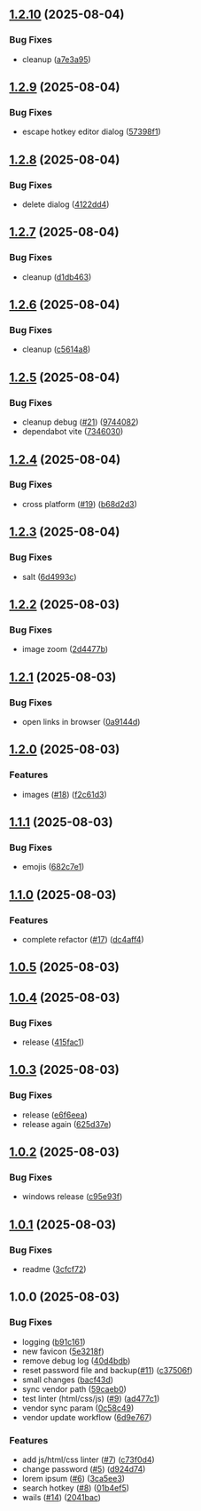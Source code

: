 ## [1.2.10](https://github.com/yggdrion/gote/compare/v1.2.9...v1.2.10) (2025-08-04)

### Bug Fixes

* cleanup ([a7e3a95](https://github.com/yggdrion/gote/commit/a7e3a95a538cc2b04e4ac8bf434d5489819c5d8c))

## [1.2.9](https://github.com/yggdrion/gote/compare/v1.2.8...v1.2.9) (2025-08-04)

### Bug Fixes

* escape hotkey editor dialog ([57398f1](https://github.com/yggdrion/gote/commit/57398f14a8f472840f5821d100f241e76133545a))

## [1.2.8](https://github.com/yggdrion/gote/compare/v1.2.7...v1.2.8) (2025-08-04)

### Bug Fixes

* delete dialog ([4122dd4](https://github.com/yggdrion/gote/commit/4122dd42af03b7c92bba069c26f1caf84f84d74b))

## [1.2.7](https://github.com/yggdrion/gote/compare/v1.2.6...v1.2.7) (2025-08-04)

### Bug Fixes

* cleanup ([d1db463](https://github.com/yggdrion/gote/commit/d1db463ee062a7318fc0f4d9c37fdc83c5b460b0))

## [1.2.6](https://github.com/yggdrion/gote/compare/v1.2.5...v1.2.6) (2025-08-04)

### Bug Fixes

* cleanup ([c5614a8](https://github.com/yggdrion/gote/commit/c5614a88dd84c5d6ac0bc81e00bfc9e4d8befcfe))

## [1.2.5](https://github.com/yggdrion/gote/compare/v1.2.4...v1.2.5) (2025-08-04)

### Bug Fixes

* cleanup debug ([#21](https://github.com/yggdrion/gote/issues/21)) ([9744082](https://github.com/yggdrion/gote/commit/9744082b0713c2e923f97591b75e3e3e6d5ce6ca))
* dependabot vite ([7346030](https://github.com/yggdrion/gote/commit/73460305585887672ec5178274e652bbb2956841))

## [1.2.4](https://github.com/yggdrion/gote/compare/v1.2.3...v1.2.4) (2025-08-04)

### Bug Fixes

* cross platform ([#19](https://github.com/yggdrion/gote/issues/19)) ([b68d2d3](https://github.com/yggdrion/gote/commit/b68d2d38f6eedb3b415f463445a9897958555fd9))

## [1.2.3](https://github.com/yggdrion/gote/compare/v1.2.2...v1.2.3) (2025-08-04)

### Bug Fixes

* salt ([6d4993c](https://github.com/yggdrion/gote/commit/6d4993cef656cc401dda19613f3782a077f88688))

## [1.2.2](https://github.com/yggdrion/gote/compare/v1.2.1...v1.2.2) (2025-08-03)

### Bug Fixes

* image zoom ([2d4477b](https://github.com/yggdrion/gote/commit/2d4477b869d0b96a0aeee3494cb3bbe3194b4081))

## [1.2.1](https://github.com/yggdrion/gote/compare/v1.2.0...v1.2.1) (2025-08-03)

### Bug Fixes

* open links in browser ([0a9144d](https://github.com/yggdrion/gote/commit/0a9144d36378e8102a1057523f1c0c3367a973ac))

## [1.2.0](https://github.com/yggdrion/gote/compare/v1.1.1...v1.2.0) (2025-08-03)

### Features

* images ([#18](https://github.com/yggdrion/gote/issues/18)) ([f2c61d3](https://github.com/yggdrion/gote/commit/f2c61d376d87a52a6b54123649073ccfed9ba22e))

## [1.1.1](https://github.com/yggdrion/gote/compare/v1.1.0...v1.1.1) (2025-08-03)

### Bug Fixes

* emojis ([682c7e1](https://github.com/yggdrion/gote/commit/682c7e1a899cf132c3689526ec87c6ee660bed79))

## [1.1.0](https://github.com/yggdrion/gote/compare/v1.0.5...v1.1.0) (2025-08-03)

### Features

* complete refactor ([#17](https://github.com/yggdrion/gote/issues/17)) ([dc4aff4](https://github.com/yggdrion/gote/commit/dc4aff4d03fb4ffdcf754f129b9717b87d80a864))

## [1.0.5](https://github.com/yggdrion/gote/compare/v1.0.4...v1.0.5) (2025-08-03)

## [1.0.4](https://github.com/yggdrion/gote/compare/v1.0.3...v1.0.4) (2025-08-03)

### Bug Fixes

- release ([415fac1](https://github.com/yggdrion/gote/commit/415fac100dfbe505365ea27a64f92e16d6a34492))

## [1.0.3](https://github.com/yggdrion/gote/compare/v1.0.2...v1.0.3) (2025-08-03)

### Bug Fixes

- release ([e6f6eea](https://github.com/yggdrion/gote/commit/e6f6eeaccb51490924afc3ac388fe93142064713))
- release again ([625d37e](https://github.com/yggdrion/gote/commit/625d37e1b763fe55160649c9679c7b405f494894))

## [1.0.2](https://github.com/yggdrion/gote/compare/v1.0.1...v1.0.2) (2025-08-03)

### Bug Fixes

- windows release ([c95e93f](https://github.com/yggdrion/gote/commit/c95e93fb6a0309492fdf6e5eb4f44bfa3e3d05c0))

## [1.0.1](https://github.com/yggdrion/gote/compare/v1.0.0...v1.0.1) (2025-08-03)

### Bug Fixes

- readme ([3cfcf72](https://github.com/yggdrion/gote/commit/3cfcf72e249335ddf2af2cf8bd5a7bff8cb9e38a))

## 1.0.0 (2025-08-03)

### Bug Fixes

- logging ([b91c161](https://github.com/yggdrion/gote/commit/b91c16145d92d86a9e6463c6f7c619020395eb98))
- new favicon ([5e3218f](https://github.com/yggdrion/gote/commit/5e3218fff0620b883aefdff0db84769a037d5107))
- remove debug log ([40d4bdb](https://github.com/yggdrion/gote/commit/40d4bdb14389d6f71b0f156ff26b8240e39ef13f))
- reset password file and backup([#11](https://github.com/yggdrion/gote/issues/11)) ([c37506f](https://github.com/yggdrion/gote/commit/c37506ff256e306090f8f5ea3c868bcb28ee9c81))
- small changes ([bacf43d](https://github.com/yggdrion/gote/commit/bacf43d62f925660ad8be2f8011736cf0d1f5fc6))
- sync vendor path ([59caeb0](https://github.com/yggdrion/gote/commit/59caeb09f3e81e097278ab0a4f2218ff10ccaa2e))
- test linter (html/css/js) ([#9](https://github.com/yggdrion/gote/issues/9)) ([ad477c1](https://github.com/yggdrion/gote/commit/ad477c1179e7b867e01c4110507fe13ced92daeb))
- vendor sync param ([0c58c49](https://github.com/yggdrion/gote/commit/0c58c494447ba285ceb127538c2308e724db4f52))
- vendor update workflow ([6d9e767](https://github.com/yggdrion/gote/commit/6d9e767586091c0dc33c4484de1a66737ac9f3d4))

### Features

- add js/html/css linter ([#7](https://github.com/yggdrion/gote/issues/7)) ([c73f0d4](https://github.com/yggdrion/gote/commit/c73f0d47bb9615dd81dad8c9b67a32522467b9a7))
- change password ([#5](https://github.com/yggdrion/gote/issues/5)) ([d924d74](https://github.com/yggdrion/gote/commit/d924d744783769d74a4a3c552c666aba0f50f400))
- lorem ipsum ([#6](https://github.com/yggdrion/gote/issues/6)) ([3ca5ee3](https://github.com/yggdrion/gote/commit/3ca5ee322abf3f176c629828e5b03f62a8738fd6))
- search hotkey ([#8](https://github.com/yggdrion/gote/issues/8)) ([01b4ef5](https://github.com/yggdrion/gote/commit/01b4ef5643db870f143e5cfee818c4494b937cc2))
- wails ([#14](https://github.com/yggdrion/gote/issues/14)) ([2041bac](https://github.com/yggdrion/gote/commit/2041baccbe10cd46f5f2f0fe899ceca473089518))
